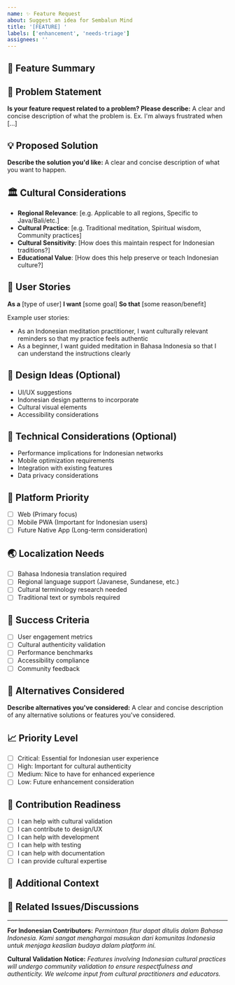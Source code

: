 ```yaml
---
name: ✨ Feature Request
about: Suggest an idea for Sembalun Mind
title: '[FEATURE] '
labels: ['enhancement', 'needs-triage']
assignees: ''
---
```


## 🎯 Feature Summary
<!-- A clear and concise description of the feature you'd like to see -->

## 🤔 Problem Statement
<!-- What problem does this solve for Indonesian meditation practitioners? -->
**Is your feature request related to a problem? Please describe:**
A clear and concise description of what the problem is. Ex. I'm always frustrated when [...]

## 💡 Proposed Solution
<!-- Describe the solution you'd like -->
**Describe the solution you'd like:**
A clear and concise description of what you want to happen.

## 🏛️ Cultural Considerations
<!-- How does this feature respect and enhance Indonesian culture? -->
- **Regional Relevance**: [e.g. Applicable to all regions, Specific to Java/Bali/etc.]
- **Cultural Practice**: [e.g. Traditional meditation, Spiritual wisdom, Community practices]
- **Cultural Sensitivity**: [How does this maintain respect for Indonesian traditions?]
- **Educational Value**: [How does this help preserve or teach Indonesian culture?]

## 👥 User Stories
<!-- Who would benefit from this feature and how? -->
**As a** [type of user]
**I want** [some goal]
**So that** [some reason/benefit]

Example user stories:
- As an Indonesian meditation practitioner, I want culturally relevant reminders so that my practice feels authentic
- As a beginner, I want guided meditation in Bahasa Indonesia so that I can understand the instructions clearly

## 🎨 Design Ideas (Optional)
<!-- If you have ideas for how this should look or work -->
- UI/UX suggestions
- Indonesian design patterns to incorporate
- Cultural visual elements
- Accessibility considerations

## 🔧 Technical Considerations (Optional)
<!-- If you have technical knowledge, suggest implementation approaches -->
- Performance implications for Indonesian networks
- Mobile optimization requirements
- Integration with existing features
- Data privacy considerations

## 📱 Platform Priority
- [ ] Web (Primary focus)
- [ ] Mobile PWA (Important for Indonesian users)
- [ ] Future Native App (Long-term consideration)

## 🌏 Localization Needs
- [ ] Bahasa Indonesia translation required
- [ ] Regional language support (Javanese, Sundanese, etc.)
- [ ] Cultural terminology research needed
- [ ] Traditional text or symbols required

## 🚀 Success Criteria
<!-- How will we know this feature is successful? -->
- [ ] User engagement metrics
- [ ] Cultural authenticity validation
- [ ] Performance benchmarks
- [ ] Accessibility compliance
- [ ] Community feedback

## 🔄 Alternatives Considered
<!-- Describe alternatives you've considered -->
**Describe alternatives you've considered:**
A clear and concise description of any alternative solutions or features you've considered.

## 📈 Priority Level
- [ ] Critical: Essential for Indonesian user experience
- [ ] High: Important for cultural authenticity
- [ ] Medium: Nice to have for enhanced experience
- [ ] Low: Future enhancement consideration

## 🤝 Contribution Readiness
<!-- Are you willing to help implement this feature? -->
- [ ] I can help with cultural validation
- [ ] I can contribute to design/UX
- [ ] I can help with development
- [ ] I can help with testing
- [ ] I can help with documentation
- [ ] I can provide cultural expertise

## 📝 Additional Context
<!-- Add any other context, mockups, or screenshots about the feature request here -->

## 🔗 Related Issues/Discussions
<!-- Link any related issues, discussions, or external resources -->

---

**For Indonesian Contributors:**
*Permintaan fitur dapat ditulis dalam Bahasa Indonesia. Kami sangat menghargai masukan dari komunitas Indonesia untuk menjaga keaslian budaya dalam platform ini.*

**Cultural Validation Notice:**
*Features involving Indonesian cultural practices will undergo community validation to ensure respectfulness and authenticity. We welcome input from cultural practitioners and educators.*